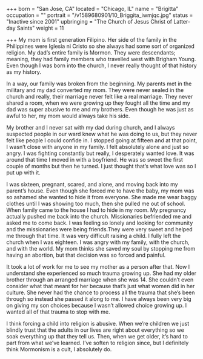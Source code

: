+++
born = "San Jose, CA"
located = "Chicago, IL"
name = "Brigitta"
occupation = ""
portrait = "/v1589680901/10_Briggita_iwmjqc.jpg"
status = "Inactive since 2001"
upbringing = "The Church of Jesus Christ of Latter-day Saints"
weight = 11

+++
My mom is first generation Filipino. Her side of the family in the Philippines were Iglesia ni Cristo so she always had some sort of organized religion. My dad’s entire family is Mormon. They were descendants; meaning, they had family members who travelled west with Brigham Young. Even though I was born into the church, I never really thought of that history as my history.

In a way, our family was broken from the beginning. My parents met in the military and my dad converted my mom. They were never sealed in the church and really, their marriage never felt like a real marriage. They never shared a room, when we were growing up they fought all the time and my dad was super abusive to me and my brothers. Even though he was just as awful to her, my mom would always take his side.

My brother and I never sat with my dad during church, and I always suspected people in our ward knew what he was doing to us, but they never felt like people I could confide in. I stopped going at fifteen and at that point, I wasn’t close with anyone in my family. I felt absolutely alone and just so angry. I was fighting constantly but really, I desperately wanted love. It was around that time I moved in with a boyfriend. He was so sweet the first couple of months but then he turned. I just thought that’s what love was so I put up with it.

I was sixteen, pregnant, scared, and alone, and moving back into my parent’s house. Even though she forced me to have the baby, my mom was so ashamed she wanted to hide it from everyone. She made me wear baggy clothes until I was showing too much, then she pulled me out of school. When family came to the house I had to hide in my room. My pregnancy actually pushed me back into the church. Missionaries befriended me and asked me to come back. I was feeling so lonely and looking for community and the missionaries were being friends.They were very sweet and helped me through that time. It was very difficult raising a child. I fully left the church when I was eighteen. I was angry with my family, with the church, and with the world. My mom thinks she saved my soul by stopping me from having an abortion, but that decision was so forced and painful.

It took a lot of work for me to see my mother as a person after that. Now I understand she experienced so much trauma growing up. She had my older brother through an arranged marriage when she was 14. She couldn’t even consider what that meant for her because that’s just what women did in her culture. She never had the chance to process all the trauma that she’s been through so instead she passed it along to me. I have always been very big on giving my son choices because I wasn’t allowed choice growing up. I wanted all of that trauma to stop with me.

I think forcing a child into religion is abusive. When we’re children we just blindly trust that the adults in our lives are right about everything so we soak everything up that they tell us. Then, when we get older, it’s hard to part from what we’ve learned. I’ve soften to religion since, but I definitely think Mormonism is a cult, I absolutely do.